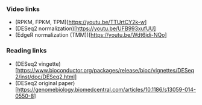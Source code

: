 ### Video links

- (RPKM, FPKM, TPM)[https://youtu.be/TTUrtCY2k-w]
- (DESeq2 normalization)[https://youtu.be/UFB993xufUU]
- (EdgeR normalization (TMM))[https://youtu.be/Wdt6jdi-NQo]

### Reading links

- (DESeq2 vingette) [https://www.bioconductor.org/packages/release/bioc/vignettes/DESeq2/inst/doc/DESeq2.html]
- (DESeq2 original paper)[https://genomebiology.biomedcentral.com/articles/10.1186/s13059-014-0550-8]
